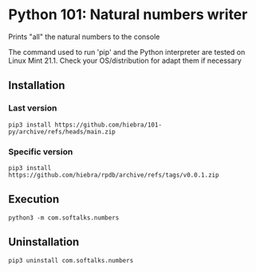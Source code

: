 # Python 101: Natural numbers writer
Prints "all" the natural numbers to the console

The command used to run 'pip' and the Python interpreter are tested on Linux Mint 21.1. Check your OS/distribution for adapt them if necessary
## Installation
### Last version
```
pip3 install https://github.com/hiebra/101-py/archive/refs/heads/main.zip
```
### Specific version
```
pip3 install https://github.com/hiebra/rpdb/archive/refs/tags/v0.0.1.zip
```
## Execution
```
python3 -m com.softalks.numbers
```
## Uninstallation
```
pip3 uninstall com.softalks.numbers
```
